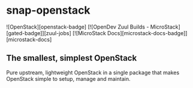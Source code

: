 # snap-openstack

![OpenStack][openstack-badge] [![OpenDev Zuul Builds - MicroStack][gated-badge]][zuul-jobs] [![MicroStack Docs][microstack-docs-badge]][microstack-docs]

## The smallest, simplest OpenStack

Pure upstream, lightweight OpenStack in a single package that makes OpenStack
simple to setup, manage and maintain.
